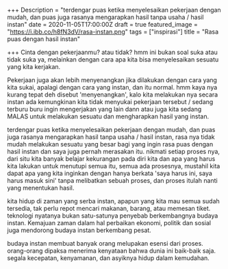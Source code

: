 +++
Description = "terdengar puas ketika menyelesaikan pekerjaan dengan mudah, dan puas juga rasanya mengarapkan hasil tanpa usaha / hasil instan"
date = 2020-11-05T17:00:00Z
draft = true
featured_image = "https://i.ibb.co/h8fN3dV/rasa-instan.png"
tags = ["inspirasi"]
title = "Rasa puas dengan hasil instan"

+++
Cinta dengan pekerjaanmu? atau tidak? hmm ini bukan soal suka atau tidak suka ya, melainkan dengan cara apa kita bisa menyelesaikan sesuatu yang kita kerjakan.

Pekerjaan juga akan lebih menyenangkan jika dilakukan dengan cara yang kita sukai, apalagi dengan cara yang instan, dan itu normal. hmm kaya nya kurang tepat  deh disebut 'menyenangkan', kalo kita melakukan nya secara instan ada kemungkinan kita tidak menyukai pekerjaan tersebut / sedang terburu buru ingin mengerjakan yang lain dann atau juga kita sedang MALAS untuk melakukan sesuatu dan mengharapkan hasil yang instan.

terdengar puas ketika menyelesaikan pekerjaan dengan mudah, dan puas juga rasanya mengarapkan hasil tanpa usaha / hasil instan, rasa nya tidak mudah melakukan sesuatu yang besar bagi yang ingin rasa puas dengan hasil instan dan saya juga pernah merasakan itu. nikmati setiap proses nya, dari situ kita banyak belajar kekurangan pada diri kita dan apa yang harus kita lakukan untuk menutupi semua itu,  semua ada prosesnya, mustahil kita dapat apa yang kita inginkan dengan hanya berkata 'saya harus ini, saya harus masuk sini' tanpa melibatkan sebuah proses, dan proses itulah nanti yang menentukan hasil.

kita hidup di zaman yang serba instan, apapun yang kita mau semua sudah tersedia, tak perlu repot mencari makanan, barang, atau memesan tiket. teknologi nyatanya bukan satu-satunya penyebab berkembangnya budaya instan. Kemajuan zaman dalam hal perbaikan ekonomi, politik dan sosial juga mendorong budaya instan berkembang pesat.

budaya instan membuat banyak orang melupakan esensi dari proses. orang-orang dipaksa menerima kenyataan bahwa dunia ini baik-baik saja. segala kecepatan, kenyamanan, dan asyiknya hidup dalam kemudahan.